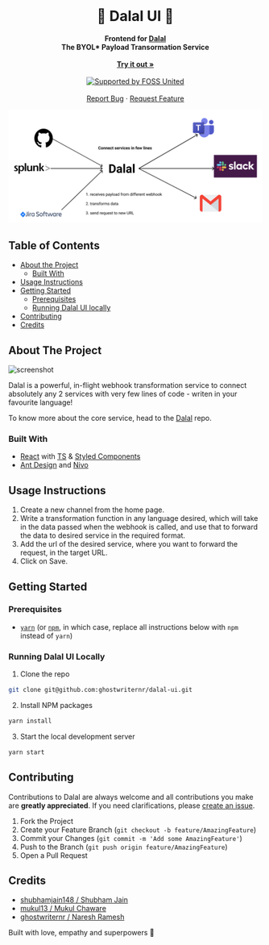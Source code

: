 <!-- PROJECT LOGO -->
<br />
<div align="center">
  <h1>🦹 Dalal UI 🦹</h1>

  <p align="center">
    <b>Frontend for <a href="https://github.com/ghostwriternr/dalal" target="_blank" rel="noopener noreferrer">Dalal</a></b>
    <br/>
    <b>The BYOL* Payload Transormation Service</b>
    <br /><br />
    <a href="https://www.usedalal.com"><strong>Try it out »</strong></a>
    <br /><br />
    <a href="https://fossunited.org"><img src="http://fossunited.org/files/fossunited-badge.svg" alt="Supported by FOSS United" /></a>
    <br /><br />
    <a href="https://github.com/ghostwriternr/dalal-ui/issues">Report Bug</a>
    ·
    <a href="https://github.com/ghostwriternr/dalal-ui/issues">Request Feature</a>
  </p>
  <img src="logo.png" alt="diagram"/>
</div>

## Table of Contents

-   [About the Project](#about-the-project)
    -   [Built With](#built-with)
-   [Usage Instructions](#usage-instructions)
-   [Getting Started](#getting-started)
    -   [Prerequisites](#prerequisites)
    -   [Running Dalal UI locally](#running-dalal-ui-locally)
-   [Contributing](#contributing)
-   [Credits](#credits)

## About The Project

![screenshot](https://user-images.githubusercontent.com/10023615/93024898-4e815180-f617-11ea-8fef-e1ca4c9ec442.png)

Dalal is a powerful, in-flight webhook transformation service to connect absolutely any 2 services with very few lines of code - writen in your favourite language!

To know more about the core service, head to the [Dalal](https://github.com/ghostwriternr/dalal) repo.

### Built With

-   [React](https://reactjs.org/) with [TS](https://www.typescriptlang.org/) & [Styled Components](https://styled-components.com/)
-   [Ant Design](https://ant.design/docs/react/introduce) and [Nivo](https://nivo.rocks/)

## Usage Instructions

1. Create a new channel from the home page.
2. Write a transformation function in any language desired, which will take in the data passed when the webhook is called, and use that to forward the data to desired service in the required format.
3. Add the url of the desired service, where you want to forward the request, in the target URL.
4. Click on Save.

## Getting Started

### Prerequisites

-   [`yarn`](https://classic.yarnpkg.com/en/docs/install/) (or [`npm`](https://docs.npmjs.com/downloading-and-installing-node-js-and-npm), in which case, replace all instructions below with `npm` instead of `yarn`)

### Running Dalal UI Locally

1. Clone the repo

```sh
git clone git@github.com:ghostwriternr/dalal-ui.git
```

2. Install NPM packages

```sh
yarn install
```

3. Start the local development server

```sh
yarn start
```

<!-- CONTRIBUTING -->

## Contributing

Contributions to Dalal are always welcome and all contributions you make are **greatly appreciated**. If you need clarifications, please [create an issue](https://github.com/ghostwriternr/dalal-ui/issues/new).

1. Fork the Project
2. Create your Feature Branch (`git checkout -b feature/AmazingFeature`)
3. Commit your Changes (`git commit -m 'Add some AmazingFeature'`)
4. Push to the Branch (`git push origin feature/AmazingFeature`)
5. Open a Pull Request

## Credits

-   [shubhamjain148 / Shubham Jain](https://github.com/shubhamjain148)
-   [mukul13 / Mukul Chaware](https://github.com/mukul13)
-   [ghostwriternr / Naresh Ramesh](https://github.com/ghostwriternr)

Built with love, empathy and superpowers 🌺
